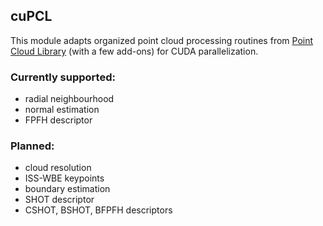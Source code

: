 ## cuPCL
This module adapts organized point cloud processing routines from [Point Cloud Library](https://github.com/PointCloudLibrary/pcl) (with a few add-ons) for CUDA parallelization.

### Currently supported:
* radial neighbourhood
* normal estimation
* FPFH descriptor

### Planned:
* cloud resolution
* ISS-WBE keypoints
* boundary estimation
* SHOT descriptor
* CSHOT, BSHOT, BFPFH descriptors